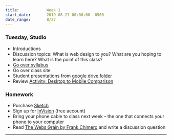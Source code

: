 ```yaml
---
title:            Week 1
start_date:       2019-08-27 00:00:00 -0500
date_range:       8/27
---
```


### Tuesday, Studio

- Introductions
- Discussion topics: What is web design to you? What are you hoping to learn here? What is the point of this class?
- [Go over syllabus](https://paper.dropbox.com/doc/Core-Interaction-Syllabus--AWHt0~tRm~ouZWXETNWkg_tXAQ-5mIBfrckElMygBhERAXTM)
- Go over class site
- Student presentations from [google drive folder](https://drive.google.com/open?id=1RrsDHfp4k__wUfvP3Xn507sTjrF1VPHW)
- Review [Activity: Desktop to Mobile Comparison](../projects/desktop2mobile)

### Homework
- Purchase [Sketch](https://www.sketchapp.com/store/edu/)
- Sign up for [InVision](https://www.invisionapp.com/) (free account)
- Bring your phone cable to class next week – the one that connects your phone to your computer
- Read [The Webs Grain by Frank Chimero](https://frankchimero.com/writing/the-webs-grain/) and write a discussion question

---
